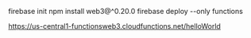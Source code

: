 firebase init
npm install web3@^0.20.0
firebase deploy --only functions

https://us-central1-functionsweb3.cloudfunctions.net/helloWorld

